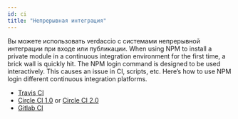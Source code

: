 ```yaml
---
id: ci
title: "Непрерывная интеграция"
---
```

Вы можете использовать verdaccio с системами непрерывной интеграции при входе или публикации. When using NPM to install a private module in a continuous integration environment for the first time, a brick wall is quickly hit. The NPM login command is designed to be used interactively. This causes an issue in CI, scripts, etc. Here’s how to use NPM login different continuous integration platforms.

- [Travis CI](https://remysharp.com/2015/10/26/using-travis-with-private-npm-deps)
- [Circle CI 1.0](https://circleci.com/docs/1.0/npm-login/) or [Circle CI 2.0](https://circleci.com/docs/2.0/deployment-integrations/#npm)
- [Gitlab CI](https://www.exclamationlabs.com/blog/continuous-deployment-to-npm-using-gitlab-ci/)
